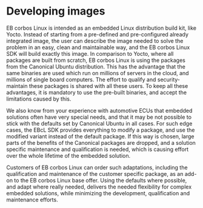 # Developing images

EB corbos Linux is intended as an embedded Linux distribution build kit, like Yocto.
Instead of starting from a pre-defined and pre-configured already integrated image, the user can describe the image needed to solve the problem in an easy, clean and maintainable way, and the EB corbos Linux SDK will build exactly this image.
In comparison to Yocto, where all packages are built from scratch, EB corbos Linux is using the packages from the Canonical Ubuntu distribution.
This has the advantage that the same binaries are used which run on millions of servers in the cloud, and millions of single board computers.
The effort to qualify and security-maintain these packages is shared with all these users.
To keep all these advantages, it is mandatory to use the pre-built binaries, and accept the limitations caused by this.

We also know from your experience with automotive ECUs that embedded solutions often have very special needs, and that it may be not possible to stick with the defaults set by Canonical Ubuntu in all cases.
For such edge cases, the EBcL SDK provides everything to modify a package, and use the modified variant instead of the default package.
If this way is chosen, large parts of the benefits of the Canonical packages are dropped, and a solution specific maintenance and qualification is needed, which is causing effort over the whole lifetime of the embedded solution.

Customers of EB corbos Linux can order such adaptations, including the qualification and maintenance of the customer specific package, as an add-on to the EB corbos Linux base offer.
Using the defaults where possible, and adapt where really needed, delivers the needed flexibility for complex embedded solutions, while minimizing the development, qualification and maintenance efforts.
